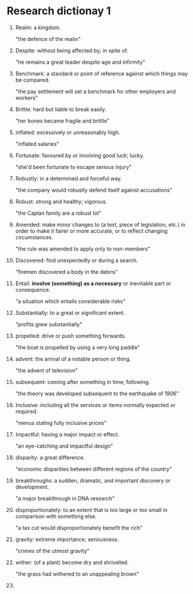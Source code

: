 # Research dictionay 1

1. Realm: a kingdom.

    "the defence of the realm"
2. Despite: without being affected by; in spite of.

    "he remains a great leader despite age and infirmity"
3. Benchmark: a standard or point of reference against which things may be compared.

    "the pay settlement will set a benchmark for other employers and workers"
4. Brittle: hard but liable to break easily.

    "her bones became fragile and brittle"
5. inflated: excessively or unreasonably high.

    "inflated salaries"
    
6. Fortunate: favoured by or involving good luck; lucky.

    "she'd been fortunate to escape serious injury"
7. Robustly:  in a determined and forceful way.

    "the company would robustly defend itself against accusations"

8. Robust: strong and healthy; vigorous.

    "the Caplan family are a robust lot"
    
9. Amended: make minor changes to (a text, piece of legislation, etc.) in order to make it fairer or more accurate, or to reflect changing circumstances.

    "the rule was amended to apply only to non-members"
    
10. Discovered: find unexpectedly or during a search.

    "firemen discovered a body in the debris"
    
11. Entail: **involve (something) as a necessary** or inevitable part or consequence.

    "a situation which entails considerable risks"
    
12. Substantially: to a great or significant extent.

    "profits grew substantially"

13. propelled: drive or push something forwards.

    "the boat is propelled by using a very long paddle"

14. advent: the arrival of a notable person or thing.

    "the advent of television"

15. subsequent: coming after something in time; following.

    "the theory was developed subsequent to the earthquake of 1906"

16. Inclusive: including all the services or items normally expected or required.


    "menus stating fully inclusive prices"
    
17. Impactful: having a major impact or effect.

    "an eye-catching and impactful design"
    
18. disparity: a great difference.

    "economic disparities between different regions of the country"
    
19. breakthroughs: a sudden, dramatic, and important discovery or development.

    "a major breakthrough in DNA research"

20. disproportionately: to an extent that is too large or too small in comparison with something else.

    "a tax cut would disproportionately benefit the rich"
21. gravity: extreme importance; seriousness.

    "crimes of the utmost gravity"
    
22. wither: (of a plant) become dry and shrivelled.

    "the grass had withered to an unappealing brown"
23. 


